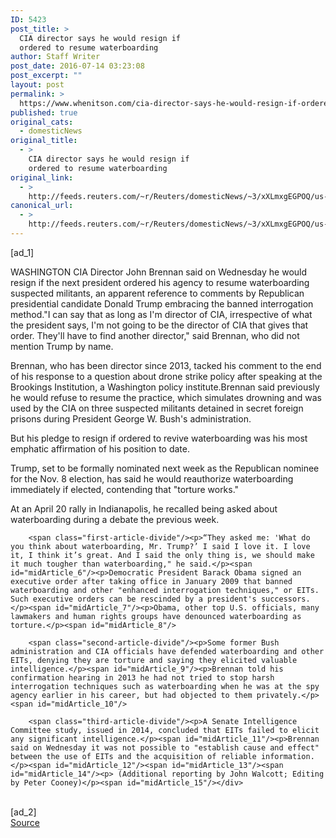 ```yaml
---
ID: 5423
post_title: >
  CIA director says he would resign if
  ordered to resume waterboarding
author: Staff Writer
post_date: 2016-07-14 03:23:08
post_excerpt: ""
layout: post
permalink: >
  https://www.whenitson.com/cia-director-says-he-would-resign-if-ordered-to-resume-waterboarding/
published: true
original_cats:
  - domesticNews
original_title:
  - >
    CIA director says he would resign if
    ordered to resume waterboarding
original_link:
  - >
    http://feeds.reuters.com/~r/Reuters/domesticNews/~3/xXLmxgEGPOQ/us-usa-cia-waterboarding-idUSKCN0ZT2T3
canonical_url:
  - >
    http://feeds.reuters.com/~r/Reuters/domesticNews/~3/xXLmxgEGPOQ/us-usa-cia-waterboarding-idUSKCN0ZT2T3
---
```

 [ad_1]
<br><div id="articleText">
<span id="midArticle_start"/>

<span id="midArticle_0"/><span class="focusParagraph" readability="10"><p><span class="articleLocation">WASHINGTON</span> CIA Director John Brennan said on Wednesday he would resign if the next president ordered his agency to resume waterboarding suspected militants, an apparent reference to comments by Republican presidential candidate Donald Trump embracing the banned interrogation method."I can say that as long as I'm director of CIA, irrespective of what the president says, I'm not going to be the director of CIA that gives that order. They'll have to find another director," said Brennan, who did not mention Trump by name.</p></span><span id="midArticle_1"/><p>Brennan, who has been director since 2013, tacked his comment to the end of his response to a question about drone strike policy after speaking at the Brookings Institution, a Washington policy institute.Brennan said previously he would refuse to resume the practice, which simulates drowning and was used by the CIA on three suspected militants detained in secret foreign prisons during President George W. Bush's administration.</p><span id="midArticle_2"/><p>But his pledge to resign if ordered to revive waterboarding was his most emphatic affirmation of his position to date.</p><span id="midArticle_3"/><p>Trump, set to be formally nominated next week as the Republican nominee for the Nov. 8 election, has said he would reauthorize waterboarding immediately if elected, contending that "torture works."</p><span id="midArticle_4"/><p>At an April 20 rally in Indianapolis, he recalled being asked about waterboarding during a debate the previous week.</p><span id="midArticle_5"/>
        
        <span class="first-article-divide"/><p>“They asked me: 'What do you think about waterboarding, Mr. Trump?’ I said I love it. I love it, I think it’s great. And I said the only thing is, we should make it much tougher than waterboarding," he said.</p><span id="midArticle_6"/><p>Democratic President Barack Obama signed an executive order after taking office in January 2009 that banned waterboarding and other "enhanced interrogation techniques," or EITs. Such executive orders can be rescinded by a president's successors.</p><span id="midArticle_7"/><p>Obama, other top U.S. officials, many lawmakers and human rights groups have denounced waterboarding as torture.</p><span id="midArticle_8"/>
        
        <span class="second-article-divide"/><p>Some former Bush administration and CIA officials have defended waterboarding and other EITs, denying they are torture and saying they elicited valuable intelligence.</p><span id="midArticle_9"/><p>Brennan told his confirmation hearing in 2013 he had not tried to stop harsh interrogation techniques such as waterboarding when he was at the spy agency earlier in his career, but had objected to them privately.</p><span id="midArticle_10"/>
        
        <span class="third-article-divide"/><p>A Senate Intelligence Committee study, issued in 2014, concluded that EITs failed to elicit any significant intelligence.</p><span id="midArticle_11"/><p>Brennan said on Wednesday it was not possible to "establish cause and effect" between the use of EITs and the acquisition of reliable information. </p><span id="midArticle_12"/><span id="midArticle_13"/><span id="midArticle_14"/><p> (Additional reporting by John Walcott; Editing by Peter Cooney)</p><span id="midArticle_15"/></div>
<br>[ad_2]
<br><a href="http://feeds.reuters.com/~r/Reuters/domesticNews/~3/xXLmxgEGPOQ/us-usa-cia-waterboarding-idUSKCN0ZT2T3">Source </a>